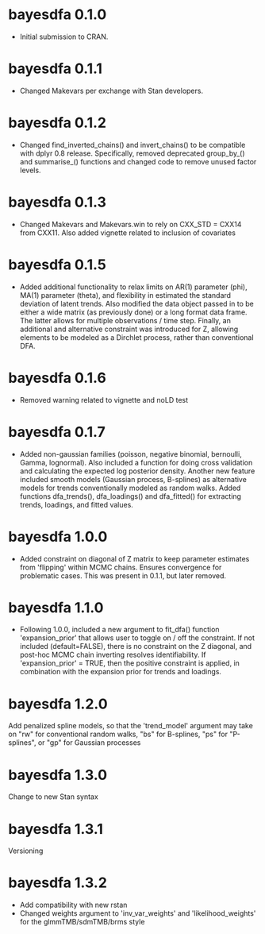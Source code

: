 # bayesdfa 0.1.0

* Initial submission to CRAN.

# bayesdfa 0.1.1

* Changed Makevars per exchange with Stan developers.

# bayesdfa 0.1.2

* Changed find_inverted_chains() and invert_chains() to be compatible with dplyr 0.8 release. Specifically, removed deprecated group_by_() and summarise_() functions and changed code to remove unused factor levels.

# bayesdfa 0.1.3

* Changed Makevars and Makevars.win to rely on CXX_STD = CXX14 from CXX11. Also added vignette related to inclusion of covariates

# bayesdfa 0.1.5

* Added additional functionality to relax limits on AR(1) parameter (phi), MA(1) parameter (theta), and flexibility in estimated the standard deviation of latent trends. Also modified the data object passed in to be either a wide matrix (as previously done) or a long format data frame. The latter allows for multiple observations / time step. Finally, an additional and alternative constraint was introduced for Z, allowing elements to be modeled as a Dirchlet process, rather than conventional DFA. 

# bayesdfa 0.1.6

* Removed warning related to vignette and noLD test

# bayesdfa 0.1.7

* Added non-gaussian families (poisson, negative binomial, bernoulli, Gamma, lognormal). Also included a function for doing cross validation and calculating the expected log posterior density. Another new feature included smooth models (Gaussian process, B-splines) as alternative models for trends conventionally modeled as random walks. Added functions dfa_trends(), dfa_loadings() and dfa_fitted() for extracting trends, loadings, and fitted values. 

# bayesdfa 1.0.0

* Added constraint on diagonal of Z matrix to keep parameter estimates from 'flipping' within MCMC chains. Ensures convergence for problematic cases. This was present in 0.1.1, but later removed. 

# bayesdfa 1.1.0

* Following 1.0.0, included a new argument to fit_dfa() function 'expansion_prior' that allows user to toggle on / off the constraint. If not included (default=FALSE), there is no constraint on the Z diagonal, and post-hoc MCMC chain inverting resolves identifiability. If 'expansion_prior' = TRUE, then the positive constraint is applied, in combination with the expansion prior for trends and loadings. 

# bayesdfa 1.2.0

Add penalized spline models, so that the 'trend_model' argument may take on
"rw" for conventional random walks, "bs" for B-splines, "ps" for "P-splines",
or "gp" for Gaussian processes

# bayesdfa 1.3.0

Change to new Stan syntax

# bayesdfa 1.3.1

Versioning

# bayesdfa 1.3.2

- Add compatibility with new rstan 
- Changed weights argument to 'inv_var_weights' and 'likelihood_weights' for the glmmTMB/sdmTMB/brms style
